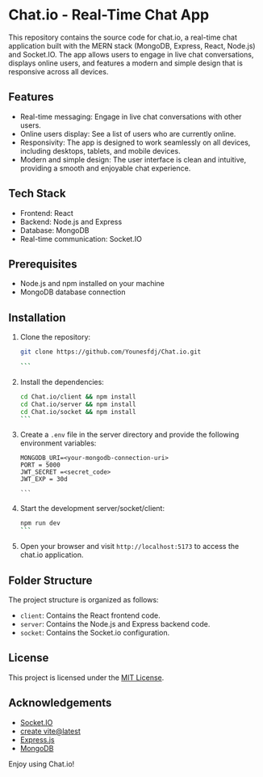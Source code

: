 # Chat.io - Real-Time Chat App

This repository contains the source code for chat.io, a real-time chat application built with the MERN stack (MongoDB, Express, React, Node.js) and Socket.IO. The app allows users to engage in live chat conversations, displays online users, and features a modern and simple design that is responsive across all devices.

## Features

- Real-time messaging: Engage in live chat conversations with other users.
- Online users display: See a list of users who are currently online.
- Responsivity: The app is designed to work seamlessly on all devices, including desktops, tablets, and mobile devices.
- Modern and simple design: The user interface is clean and intuitive, providing a smooth and enjoyable chat experience.

## Tech Stack

- Frontend: React
- Backend: Node.js and Express
- Database: MongoDB
- Real-time communication: Socket.IO

## Prerequisites

- Node.js and npm installed on your machine
- MongoDB database connection

## Installation

1. Clone the repository:

   ````bash
   git clone https://github.com/Younesfdj/Chat.io.git

   ```

   ````

2. Install the dependencies:

   ````bash
   cd Chat.io/client && npm install
   cd Chat.io/server && npm install
   cd Chat.io/socket && npm install
   ```

   ````

3. Create a `.env` file in the server directory and provide the following environment variables:

   ````plaintext
   MONGODB_URI=<your-mongodb-connection-uri>
   PORT = 5000
   JWT_SECRET =<secret_code>
   JWT_EXP = 30d

   ```

   ````

4. Start the development server/socket/client:

   ````bash
   npm run dev
   ```

   ````

5. Open your browser and visit `http://localhost:5173` to access the chat.io application.

## Folder Structure

The project structure is organized as follows:

- `client`: Contains the React frontend code.
- `server`: Contains the Node.js and Express backend code.
- `socket`: Contains the Socket.io configuration.

## License

This project is licensed under the [MIT License](LICENSE).

## Acknowledgements

- [Socket.IO](https://socket.io/)
- [create vite@latest](https://vitejs.dev/guide/)
- [Express.js](https://expressjs.com/)
- [MongoDB](https://www.mongodb.com/)

Enjoy using Chat.io!
